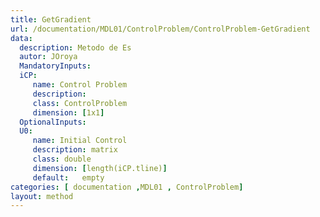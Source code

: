 ```yaml
---
title: GetGradient
url: /documentation/MDL01/ControlProblem/ControlProblem-GetGradient
data: 
  description: Metodo de Es
  autor: JOroya
  MandatoryInputs:   
  iCP: 
     name: Control Problem
     description: 
     class: ControlProblem
     dimension: [1x1]
  OptionalInputs:
  U0:
     name: Initial Control 
     description: matrix 
     class: double
     dimension: [length(iCP.tline)]
     default:   empty
categories: [ documentation ,MDL01 , ControlProblem]
layout: method
---
```

